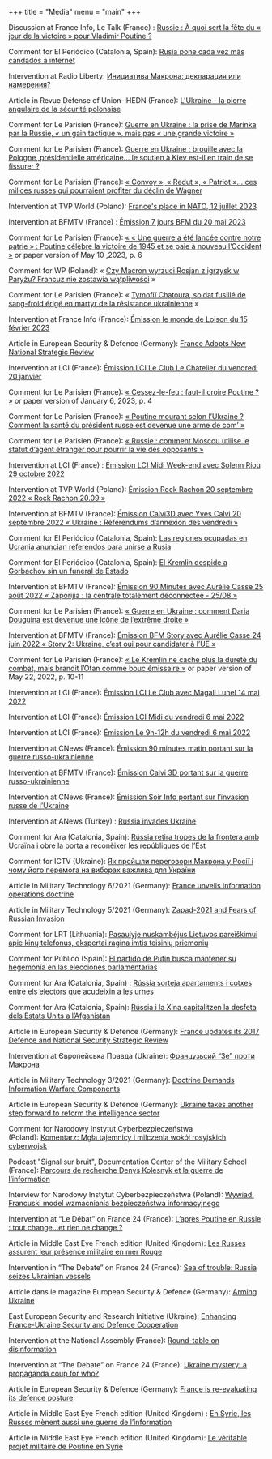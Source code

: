+++
title = "Media"
menu = "main"
+++

Discussion at France Info, Le Talk (France) : [Russie : À quoi sert la fête du « jour de la victoire » pour Vladimir Poutine ?](https://www.twitch.tv/videos/2141393806)

Comment for El Periódico (Catalonia, Spain): [Rusia pone cada vez más candados a internet](https://www.elperiodico.com/es/internacional/20240313/rusia-pone-candados-internet-represion-96813401)

Intervention at Radio Liberty: [Инициатива Макрона: декларация или намерения?](https://www.youtube.com/watch?v=8lhgOFUekx0)

Article in Revue Défense of Union-IHEDN (France): [L'Ukraine - la pierre angulaire de la sécurité polonaise](https://kolesnyk.fr/images/RevueDefense_Nov23HS_Kolesnyk.pdf)

Comment for Le Parisien (France): [Guerre en Ukraine : la prise de Marinka par la Russie, « un gain tactique », mais pas « une grande victoire »](https://www.leparisien.fr/international/guerre-en-ukraine-la-prise-de-marinka-par-la-russie-un-gain-tactique-mais-pas-une-grande-victoire-27-12-2023-YR6Z52TPJRG57MFX5X6SA5T57M.php)

Comment for Le Parisien (France): [Guerre en Ukraine : brouille avec la Pologne, présidentielle américaine… le soutien à Kiev est-il en train de se fissurer ?](https://www.leparisien.fr/international/guerre-en-ukraine-brouille-avec-la-pologne-presidentielle-americaine-le-soutien-a-kiev-est-il-en-train-de-se-fissurer-21-09-2023-J3TL5DGWE5DRBM5MWL4QTHLEGI.php)

Comment for Le Parisien (France): [« Convoy », « Redut », « Patriot »… ces milices russes qui pourraient profiter du déclin de Wagner](https://www.leparisien.fr/international/convoy-redut-patriot-ces-milices-russes-qui-pourraient-profiter-du-declin-de-wagner-25-08-2023-DZGQFJA4RVBQTPQAW3TJQS3LAA.php)

Intervention at TVP World (Poland): [France's place in NATO, 12 juillet 2023](https://www.youtube.com/watch?v=KIDKRC0krFA)

Intervention at BFMTV (France) : [Émission 7 jours BFM du 20 mai 2023](https://www.bfmtv.com/replay-emissions/7-jours-bfm/bakhmout-aux-mains-des-russes-kiev-dement-20-05_VN-202305200402.html)

Comment for Le Parisien (France): [« « Une guerre a été lancée contre notre patrie » : Poutine célèbre la victoire de 1945 et se paie à nouveau l’Occident »](https://www.leparisien.fr/international/guerre-en-ukraine-poutine-celebre-la-victoire-de-1945-et-se-paie-a-nouveau-loccident-09-05-2023-246NHMIGCFCTDAN2HV5UOZ3CVY.php) or paper version of May 10 ,2023, p. 6

Comment for WP (Poland): « [Czy Macron wyrzuci Rosjan z igrzysk w Paryżu? Francuz nie zostawia wątpliwości](https://sportowefakty.wp.pl/igrzyska-olimpijskie/1058215/czy-macron-wyrzuci-rosjan-z-igrzysk-w-paryzu-francuz-nie-zostawia-watpliwosci) »

Comment for Le Parisien (France): « [Tymofiï Chatoura, soldat fusillé de sang-froid érigé en martyr de la résistance ukrainienne](https://www.leparisien.fr/international/tymofii-chatoura-soldat-fusille-de-sang-froid-erige-en-martyr-de-la-resistance-ukrainienne-08-03-2023-LC34NKMMJBB7ZPAZDBAH7BQBVI.php) »

Intervention at France Info (France): [Émission le monde de Loison du 15 février 2023](https://www.francetvinfo.fr/replay-jt/franceinfo/18h-loison/jt-le-monde-de-loison-mercredi-15-fevrier-2023_5660981.html)

Article in European Security & Defence (Germany): [France Adopts New National Strategic Review](https://kolesnyk.fr/images/ESD_1_2023_Kolesnyk.pdf)

Intervention at LCI (France): [Émission LCI Le Club Le Chatelier du vendredi 20 janvier](https://www.tf1info.fr/replay-lci/video-le-club-le-chatelier-du-vendredi-20-janvier-2245645.html)

Comment for Le Parisien (France): [« Cessez-le-feu : faut-il croire Poutine ? »](https://www.leparisien.fr/international/cessez-le-feu-en-ukraine-possibles-negociations-faut-il-croire-vladimir-poutine-05-01-2023-P2GI3KEP3BGO5BIWW3GBG74JZQ.php) or paper version of January 6, 2023, p. 4

Comment for Le Parisien (France): [« Poutine mourant selon l’Ukraine ? Comment la santé du président russe est devenue une arme de com’ »](https://www.leparisien.fr/international/comment-les-rumeurs-sur-la-sante-de-vladimir-poutine-sont-devenues-une-arme-de-communication-05-01-2023-P6XNTO5SFFBBNO7H3EKAXBY6SY.php)

Comment for Le Parisien (France): [« Russie : comment Moscou utilise le statut d’agent étranger pour pourrir la vie des opposants »](https://www.leparisien.fr/international/russie-comment-moscou-utilise-le-statut-dagent-etranger-pour-pourrir-la-vie-des-opposants-01-12-2022-HGBNSGQMOZBRDJD5KO2URDM644.php)

Intervention at LCI (France) : [Émission LCI Midi Week-end avec Solenn Riou 29 octobre 2022](https://www.tf1info.fr/replay-lci/video-lci-midi-week-end-du-29-octobre-2022-2237071.html)

Intervention at TVP World (Poland): [Émission Rock Rachon 20 septembre 2022 « Rock Rachon 20.09 »](https://tvpworld.com/62868830/rock-rachon-2009)

Intervention at BFMTV (France): [Émission Calvi3D avec Yves Calvi 20 septembre 2022 « Ukraine : Référendums d’annexion dès vendredi »](https://www.bfmtv.com/replay-emissions/calvi-3d/ukraine-referendums-d-annexion-des-vendredi-20-09_VN-202209200663.html)

Comment for El Periódico (Catalonia, Spain): [Las regiones ocupadas en Ucrania anuncian referendos para unirse a Rusia](https://www.elperiodico.com/es/internacional/20220920/regiones-ocupadas-ucrania-anuncian-referendum-adhesion-rusia-75678964)

Comment for El Periódico (Catalonia, Spain): [El Kremlin despide a Gorbachov sin un funeral de Estado](https://www.elperiodico.com/es/internacional/20220831/kremlin-organizara-funeral-despedir-gorbachov-14384106)

Intervention at BFMTV (France): [Émission 90 Minutes avec Aurélie Casse 25 août 2022 « Zaporijia : la centrale totalement déconnectée - 25/08 »](https://www.bfmtv.com/replay-emissions/90-minutes-aurelie-casse/zaporijia-la-centrale-totalement-deconnecteee-25-08_VN-202208250656.html)

Comment for Le Parisien (France): [« Guerre en Ukraine : comment Daria Douguina est devenue une icône de l’extrême droite »](https://www.leparisien.fr/international/guerre-en-ukraine-comment-daria-douguina-est-devenue-une-icone-de-lextreme-droite-25-08-2022-VSWBFMF6L5BJVFKAJRI2HWUU54.php)

Intervention at BFMTV (France): [Émission BFM Story avec Aurélie Casse 24 juin 2022 « Story 2: Ukraine, c’est oui pour candidater à l’UE »](https://www.bfmtv.com/replay-emissions/bfm-story/story-2-ukraine-c-est-oui-pour-candidater-a-l-ue-24-06_VN-202206240543.html)

Comment for Le Parisien (France): [« Le Kremlin ne cache plus la dureté du combat, mais brandit l’Otan comme bouc émissaire »](https://www.leparisien.fr/international/le-kremlin-ne-cache-plus-la-durete-du-combat-mais-brandit-lotan-comme-bouc-emissaire-22-05-2022-ACZPQQGAMVFV3MJ43BHRTXMZ5A.php) or paper version of May 22, 2022, p. 10-11

Intervention at LCI (France): [Émission LCI Le Club avec Magali Lunel 14 mai 2022](https://www.tf1info.fr/replay-lci/video-le-club-du-14-mai-avec-magali-lunel-2219792.html)

Intervention at LCI (France): [Émission LCI Midi du vendredi 6 mai 2022](https://www.tf1info.fr/replay-lci/video-lci-midi-du-vendredi-6-mai-2022-2218934.html)

Intervention at LCI (France): [Émission Le 9h-12h du vendredi 6 mai 2022](https://www.tf1info.fr/replay-lci/video-le-9h-12h-du-vendredi-6-mai-2022-2218907.html)

Intervention at CNews (France): [Émission 90 minutes matin portant sur la guerre russo-ukrainienne](https://www.cnews.fr/emission/2022-04-23/90-minutes-matin-du-23042022-1207603)

Intervention at BFMTV (France): [Émission Calvi 3D portant sur la guerre russo-ukrainienne](https://www.bfmtv.com/replay-emissions/calvi-3d/poutine-a-t-il-deja-perdu-la-guerre-23-03_VN-202203230582.html)

Intervention at CNews (France): [Émission Soir Info portant sur l’invasion russe de l’Ukraine](https://www.cnews.fr/emission/2022-03-04/soir-info-du-03032022-1189003)

Intervention at ANews (Turkey) : [Russia invades Ukraine](https://www.facebook.com/watch/?v=303726778338262&extid=CL-UNK-UNK-UNK-AN_GK0T-GK1C&ref=sharing)

Comment for Ara (Catalonia, Spain): [Rússia retira tropes de la frontera amb Ucraïna i obre la porta a reconèixer les repúbliques de l’Est](https://www.ara.cat/internacional/russia-diu-seves-tropes-s-retirant-frontera-ucraina_1_4272135.html)

Comment for ICTV (Ukraine): [Як пройшли переговори Макрона у Росії і чому його перемога на виборах важлива для України](https://fakty.com.ua/ua/ukraine/polituka/20220212-yak-projshly-peregovory-makrona-u-rosiyi-i-chomu-jogo-peremoga-na-vyborah-vazhlyva-dlya-ukrayiny/)

Article in Military Technology 6/2021 (Germany): [France unveils information operations doctrine](https://kolesnyk.fr/images/miltech62021_franceL2I_kolesnyk.pdf)

Article in Military Technology 5/2021 (Germany): [Zapad-2021 and Fears of Russian Invasion](https://kolesnyk.fr/images/miltech_zapad2021_kolesnyk.pdf)

Comment for LRT (Lithuania): [Pasaulyje nuskambėjus Lietuvos pareiškimui apie kinų telefonus, ekspertai ragina imtis teisinių priemonių](https://www.lrt.lt/naujienos/pasaulyje/6/1503523/pasaulyje-nuskambejus-lietuvos-pareiskimui-apie-kinu-telefonus-ekspertai-ragina-imtis-teisiniu-priemoniu)

Comment for Público (Spain): [El partido de Putin busca mantener su hegemonía en las elecciones parlamentarias](https://www.publico.es/internacional/elecciones-rusia-partido-putin-busca-mantener-hegemonia-elecciones-parlamentarias.html)

Comment for Ara (Catalonia, Spain) : [Rússia sorteja apartaments i cotxes entre els electors que acudeixin a les urnes](https://www.ara.cat/internacional/eleccions-legislatives-russia-sorteigs-d-apartaments-i-el-govern-rus-sorteja-apartaments-i-cotxes-entre-els-electors-que-acudeixi-a-les-urnes_1_4119301.html)

Comment for Ara (Catalonia, Spain): [Rússia i la Xina capitalitzen la desfeta dels Estats Units a l’Afganistan](https://www.ara.cat/internacional/russia-xina-capitalitzen-desfeta-dels-estats-units-l-afganistan_1_4092749.html)

Article in European Security & Defence (Germany): [France updates its 2017 Defence and National Security Strategic Review](https://kolesnyk.fr/images/ESD_France_Actu_Strategique_KOLESNYK.pdf)

Intervention at Європейська Правда (Ukraine): [Французьсий “Зе” проти Макрона](https://youtu.be/Omn5WmqOpzk)

Article in Military Technology 3/2021 (Germany): [Doctrine Demands Information Warfare Components](https://kolesnyk.fr/images/miltech_doctrine_demands_information_warfare_components_kolesnyk.pdf)

Article in European Security & Defence (Germany): [Ukraine takes another step forward to reform the intelligence sector](https://kolesnyk.fr/images/ESD_Ukraine_Intel_KOLESNYK.pdf)

Comment for Narodowy Instytut Cyberbezpieczeństwa (Poland): [Komentarz: Mgła tajemnicy i milczenia wokół rosyjskich cyberwojsk](https://nci.org.pl/komentarz-mgla-tajemnicy-i-milczenia-wokol-rosyjskich-cyberwojsk)

Podcast "Signal sur bruit", Documentation Center of the Military School (France): [Parcours de recherche Denys Kolesnyk et la guerre de l’information](https://www.dems.defense.gouv.fr/cdem/productions/valorisation/voir-ecouter/signal-bruit/parcours-de-recherche-denys-kolesnyk)

Interview for Narodowy Instytut Cyberbezpieczeństwa (Poland): [Wywiad: Francuski model wzmacniania bezpieczeństwa informacyjnego](https://nci.org.pl/wywiad-francuski-model-wzmacniania-bezpieczenstwa-informacyjnego/)

Intervention at “Le Débat” on France 24 (France): [L’après Poutine en Russie : tout change…et rien ne change ?](https://youtu.be/c6d4tP0LYdg)

Article in Middle East Eye French edition (United Kingdom): [Les Russes assurent leur présence militaire en mer Rouge](https://www.middleeasteye.net/fr/decryptages/russie-soudan-yemen-mer-rouge-base-navale-poutine)

Intervention in “The Debate” on France 24 (France): [Sea of trouble: Russia seizes Ukrainian vessels](https://youtu.be/ks4IumeosgE)

Article dans le magazine European Security & Defence (Germany): [Arming Ukraine](https://kolesnyk.fr/images/ESD_Arming_Ukraine_Kolesnyk.pdf)

East European Security and Research Initiative (Ukraine): [Enhancing France-Ukraine Security and Defence Cooperation](https://eesri.org/wp-content/uploads/2018/07/2018-07_France-Ukraine-Security-Cooperation_PB-ENG.pdf)

Intervention at the National Assembly (France): [Round-table on disinformation](https://youtu.be/Q8GdwXdRgDU)

Intervention at “The Debate” on France 24 (France): [Ukraine mystery: a propaganda coup for who?](https://youtu.be/3-iylGxMiq8)

Article in European Security & Defence (Germany): [France is re-evaluating its defence posture](https://kolesnyk.fr/images/ESD_France_Defence_Posture_Kolesnyk.pdf)

Article in Middle East Eye French edition (United Kingdom) : [En Syrie, les Russes mènent aussi une guerre de l’information](https://www.middleeasteye.net/fr/opinion-fr/en-syrie-les-russes-menent-aussi-une-guerre-de-linformation)

Article in Middle East Eye French edition (United Kingdom): [Le véritable projet militaire de Poutine en Syrie](https://www.middleeasteye.net/fr/opinion-fr/le-veritable-projet-militaire-de-poutine-en-syrie)